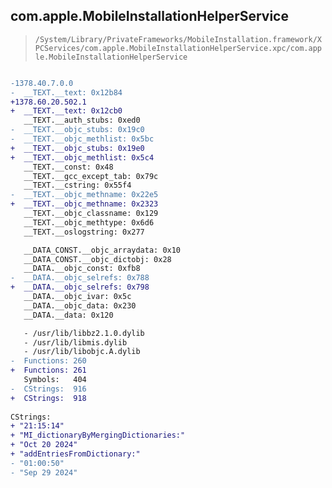 ## com.apple.MobileInstallationHelperService

> `/System/Library/PrivateFrameworks/MobileInstallation.framework/XPCServices/com.apple.MobileInstallationHelperService.xpc/com.apple.MobileInstallationHelperService`

```diff

-1378.40.7.0.0
-  __TEXT.__text: 0x12b84
+1378.60.20.502.1
+  __TEXT.__text: 0x12cb0
   __TEXT.__auth_stubs: 0xed0
-  __TEXT.__objc_stubs: 0x19c0
-  __TEXT.__objc_methlist: 0x5bc
+  __TEXT.__objc_stubs: 0x19e0
+  __TEXT.__objc_methlist: 0x5c4
   __TEXT.__const: 0x48
   __TEXT.__gcc_except_tab: 0x79c
   __TEXT.__cstring: 0x55f4
-  __TEXT.__objc_methname: 0x22e5
+  __TEXT.__objc_methname: 0x2323
   __TEXT.__objc_classname: 0x129
   __TEXT.__objc_methtype: 0x6d6
   __TEXT.__oslogstring: 0x277

   __DATA_CONST.__objc_arraydata: 0x10
   __DATA_CONST.__objc_dictobj: 0x28
   __DATA.__objc_const: 0xfb8
-  __DATA.__objc_selrefs: 0x788
+  __DATA.__objc_selrefs: 0x798
   __DATA.__objc_ivar: 0x5c
   __DATA.__objc_data: 0x230
   __DATA.__data: 0x120

   - /usr/lib/libbz2.1.0.dylib
   - /usr/lib/libmis.dylib
   - /usr/lib/libobjc.A.dylib
-  Functions: 260
+  Functions: 261
   Symbols:   404
-  CStrings:  916
+  CStrings:  918
 
CStrings:
+ "21:15:14"
+ "MI_dictionaryByMergingDictionaries:"
+ "Oct 20 2024"
+ "addEntriesFromDictionary:"
- "01:00:50"
- "Sep 29 2024"

```
